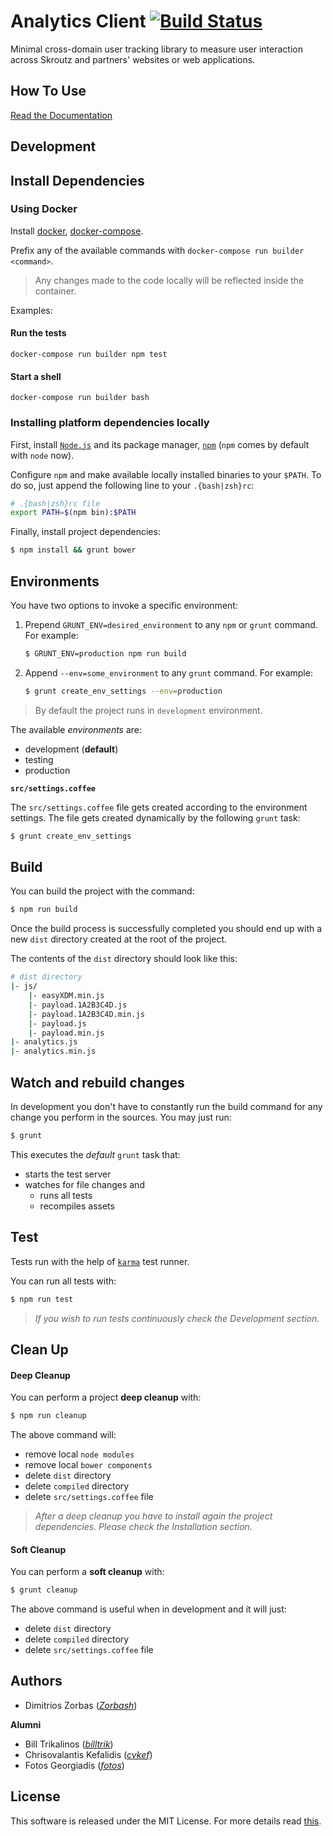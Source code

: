 # Analytics Client [![Build Status](https://travis-ci.org/skroutz/analytics.js.svg?branch=master)](https://travis-ci.org/skroutz/analytics.js)

Minimal cross-domain user tracking library to measure user interaction
across Skroutz and partners' websites or web applications.

## How To Use

[Read the Documentation](http://developer.skroutz.gr/analytics/)

## Development

## Install Dependencies

### Using Docker

Install [docker](https://docs.docker.com/engine/installation/),
[docker-compose](https://docs.docker.com/compose/install/).

Prefix any of the available commands with `docker-compose run builder
<command>`.

> Any changes made to the code locally will be reflected inside the
> container.

Examples:

#### Run the tests

```shell
docker-compose run builder npm test
```
#### Start a shell

```shell
docker-compose run builder bash
```

### Installing platform dependencies locally

First, install [`Node.js`](http://nodejs.org/) and its package
manager, [`npm`](https://github.com/npm/npm) (`npm` comes by default
with `node` now).

Configure `npm` and make available locally installed binaries to your
`$PATH`. To do so, just append the following line to your
`.{bash|zsh}rc`:

```bash
# .{bash|zsh}rc file
export PATH=$(npm bin):$PATH
```

Finally, install project dependencies:

```bash
$ npm install && grunt bower
```

## Environments

You have two options to invoke a specific environment:

 1. Prepend `GRUNT_ENV=desired_environment` to any `npm` or `grunt`
    command. For example:

    ```bash
    $ GRUNT_ENV=production npm run build
    ```

 2. Append `--env=some_environment` to any `grunt` command. For
    example:

    ```bash
    $ grunt create_env_settings --env=production
    ```

> By default the project runs in `development` environment.

The available *environments* are:

 - development (**default**)
 - testing
 - production

**`src/settings.coffee`**

The `src/settings.coffee` file gets created according to the
environment settings. The file gets created dynamically by the
following `grunt` task:

```bash
$ grunt create_env_settings
```

## Build

You can build the project with the command:

```bash
$ npm run build
```

Once the build process is successfully completed you should end up
with a new `dist` directory created at the root of the project.

The contents of the `dist` directory should look like this:

```bash
# dist directory
|- js/
    |- easyXDM.min.js
    |- payload.1A2B3C4D.js
    |- payload.1A2B3C4D.min.js
    |- payload.js
    |- payload.min.js
|- analytics.js
|- analytics.min.js
```

## Watch and rebuild changes

In development you don't have to constantly run the build command for
any change you perform in the sources. You may just run:

```bash
$ grunt
```

This executes the *default* `grunt` task that:

- starts the test server
- watches for file changes and
    - runs all tests
    - recompiles assets

## Test

Tests run with the help of [`karma`](http://karma-runner.github.io/)
test runner.

You can run all tests with:

```bash
$ npm run test
```

> *If you wish to run tests continuously check the Development
> section.*

## Clean Up

#### Deep Cleanup
You can perform a project **deep cleanup** with:

```bash
$ npm run cleanup
```

The above command will:

 -  remove local `node modules`
 -  remove local `bower components`
 -  delete `dist` directory
 -  delete `compiled` directory
 -  delete `src/settings.coffee` file

> *After a deep cleanup you have to install again the project
> dependencies. Please check the Installation section.*

#### Soft Cleanup
You can perform a **soft cleanup** with:

```bash
$ grunt cleanup
```

The above command is useful when in development and it will just:

 -  delete `dist` directory
 -  delete `compiled` directory
 -  delete `src/settings.coffee` file

## Authors

- Dimitrios Zorbas (*[Zorbash](https://github.com/Zorbash)*)

**Alumni**

- Bill Trikalinos (*[billtrik](https://github.com/billtrik)*)
- Chrisovalantis Kefalidis (*[cvkef](https://github.com/cvkef)*)
- Fotos Georgiadis (*[fotos](https://github.com/fotos)*)

## License

This software is released under the MIT License. For more details read
[this](https://github.com/skroutz/analytics.js/blob/master/LICENSE.txt).
